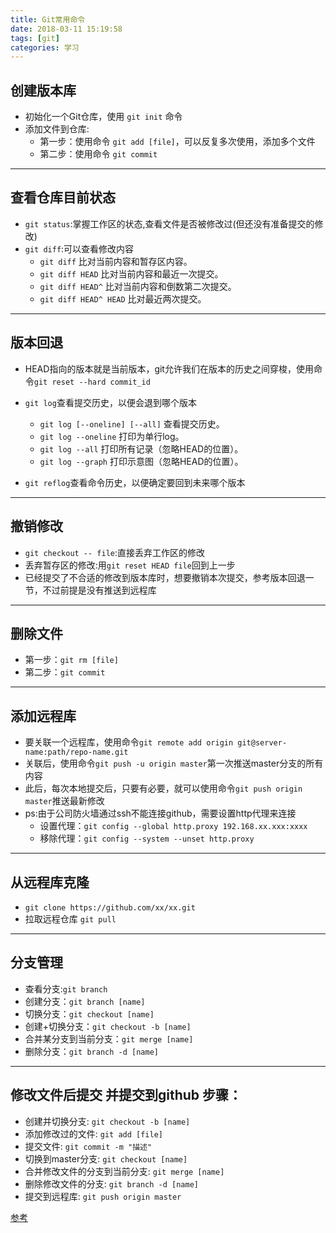 ```yaml
---
title: Git常用命令
date: 2018-03-11 15:19:58
tags: [git]
categories: 学习
---
```


## 创建版本库
- 初始化一个Git仓库，使用 `git init` 命令
- 添加文件到仓库:
  - 第一步：使用命令 `git add [file]`，可以反复多次使用，添加多个文件
  - 第二步：使用命令 `git commit`
---
<!-- more -->

## 查看仓库目前状态
- `git status`:掌握工作区的状态,查看文件是否被修改过(但还没有准备提交的修改)
- `git diff`:可以查看修改内容
    + `git diff` 比对当前内容和暂存区内容。
    + `git diff HEAD` 比对当前内容和最近一次提交。
    + `git diff HEAD^` 比对当前内容和倒数第二次提交。
    + `git diff HEAD^ HEAD` 比对最近两次提交。
---

## 版本回退
- HEAD指向的版本就是当前版本，git允许我们在版本的历史之间穿梭，使用命令`git reset --hard commit_id`
- `git log`查看提交历史，以便会退到哪个版本
    + `git log [--oneline] [--all]` 查看提交历史。
    + `git log --oneline` 打印为单行log。
    + `git log --all`  打印所有记录（忽略HEAD的位置）。
    + `git log --graph` 打印示意图（忽略HEAD的位置）。

- `git reflog`查看命令历史，以便确定要回到未来哪个版本
---

## 撤销修改
- `git checkout -- file`:直接丢弃工作区的修改
- 丢弃暂存区的修改:用`git reset HEAD file`回到上一步
- 已经提交了不合适的修改到版本库时，想要撤销本次提交，参考版本回退一节，不过前提是没有推送到远程库
---

## 删除文件
- 第一步：`git rm [file]`
- 第二步：`git commit`
---

## 添加远程库
- 要关联一个远程库，使用命令`git remote add origin git@server-name:path/repo-name.git`
- 关联后，使用命令`git push -u origin master`第一次推送master分支的所有内容
- 此后，每次本地提交后，只要有必要，就可以使用命令`git push origin master`推送最新修改
- ps:由于公司防火墙通过ssh不能连接github，需要设置http代理来连接
  - 设置代理：`git config --global http.proxy 192.168.xx.xxx:xxxx`
  - 移除代理：`git config --system --unset http.proxy`
---

## 从远程库克隆
- `git clone https://github.com/xx/xx.git`
- 拉取远程仓库 `git pull`
---

## 分支管理
- 查看分支:`git branch`
- 创建分支：`git branch [name]`
- 切换分支：`git checkout [name]`
- 创建+切换分支：`git checkout -b [name]`
- 合并某分支到当前分支：`git merge [name]`
- 删除分支：`git branch -d [name]`
---

## 修改文件后提交 并提交到github 步骤：
- 创建并切换分支: `git checkout -b [name]`
- 添加修改过的文件: `git add [file]`
- 提交文件: `git commit -m "描述"`
- 切换到master分支: `git checkout [name]`
- 合并修改文件的分支到当前分支: `git merge [name]`
- 删除修改文件的分支: `git branch -d [name]`
- 提交到远程库: `git push origin master`

[参考](http://www.liaoxuefeng.com/wiki/0013739516305929606dd18361248578c67b8067c8c017b000)


